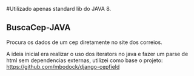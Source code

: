 #Utilizado apenas standard lib do JAVA 8.
## BuscaCep-JAVA
Procura os dados de um cep diretamente no site dos correios.

A ideia inicial era realizar o uso dos iterators no java e fazer um parse de html sem dependencias externas, utilizei como base o projeto:
https://github.com/mbodock/django-cepfield
